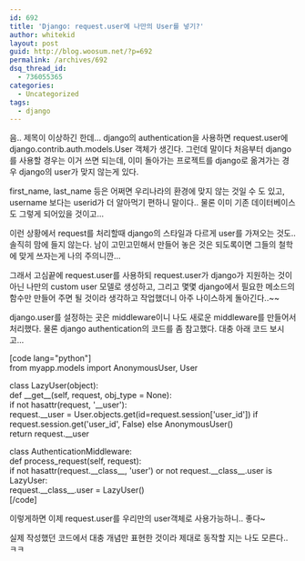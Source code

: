 ```yaml
---
id: 692
title: 'Django: request.user에 나만의 User를 넣기?'
author: whitekid
layout: post
guid: http://blog.woosum.net/?p=692
permalink: /archives/692
dsq_thread_id:
  - 736055365
categories:
  - Uncategorized
tags:
  - django
---
```

음.. 제목이 이상하긴 한데... django의 authentication을 사용하면 request.user에 django.contrib.auth.models.User 객체가 생긴다. 그런데 말이다 처음부터 django를 사용할 경우는 이거 쓰면 되는데, 이미 돌아가는 프로젝트를 django로 옮겨가는 경우 django의 user가 맞지 않는게 있다.

first\_name, last\_name 등은 어쩌면 우리나라의 환경에 맞지 않는 것일 수 도 있고, username 보다는 userid가 더 알아먹기 편하니 말이다.. 물론 이미 기존 데이터베이스도 그렇게 되어있을 것이고...

이런 상황에서 request를 처리할때 django의 스타일과 다르게 user를 가져오는 것도.. 솔직히 맘에 들지 않는다. 남이 고민고민해서 만들어 놓은 것은 되도록이면 그들의 철학에 맞게 쓰자는게 나의 주의니깐...

그래서 고심끝에 request.user를 사용하되 request.user가 django가 지원하는 것이 아닌 나만의 custom user 모델로 생성하고, 그리고 몇몇 django에서 필요한 메소드의 함수만 만들어 주면 될 것이라 생각하고 작업했더니 아주 나이스하게 돌아긴다..~~

django.user를 설정하는 곳은 middleware이니 나도 새로운 middleware를 만들어서 처리했다. 물론 django authentication의 코드를 좀 참고했다. 대충 아래 코드 보시고...

[code lang="python"]  
from myapp.models import AnonymousUser, User

class LazyUser(object):  
def \_\_get\_\_(self, request, obj_type = None):  
if not hasattr(request, '__user'):  
request._\_user = User.objects.get(id=request.session['user\_id']) if request.session.get('user_id', False) else AnonymousUser()  
return request.__user

class AuthenticationMiddleware:  
def process_request(self, request):  
if not hasattr(request.\_\_class\_\_, 'user') or not request.\_\_class\_\_.user is LazyUser:  
request.\_\_class\_\_.user = LazyUser()  
[/code]

이렇게하면 이제 request.user를 우리만의 user객체로 사용가능하니.. 좋다~ 

실제 작성했던 코드에서 대충 개념만 표현한 것이라 제대로 동작할 지는 나도 모른다.. ㅋㅋ